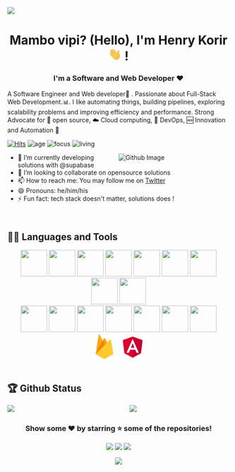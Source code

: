 ![](https://raw.githubusercontent.com/halfrost/halfrost/master/icons/header_.png)

<h1 align="center"> Mambo vipi? (Hello), I'm Henry Korir  <img src="https://raw.githubusercontent.com/ABSphreak/ABSphreak/master/gifs/Hi.gif" width="30px"> ! </h1>

<h3 align="center">I'm a Software and Web Developer ❤</h3>
  
A Software Engineer and Web developer🎯 . Passionate about Full-Stack Web Development.:bar_chart:. I like automating things, building pipelines, exploring scalability problems and improving efficiency and performance. Strong Advocate for 📜 open source, :cloud: Cloud computing, 🚀 DevOps, :new: Innovation and Automation :robot: 

[![Hits](https://hits.seeyoufarm.com/api/count/incr/badge.svg?url=https%3A%2F%2Fgithub.com%2Fhenrykorir&count_bg=%2379C83D&title_bg=%23555555&icon=&icon_color=%23E7E7E7&title=hits&edge_flat=false)](https://hits.seeyoufarm.com)
![age](https://img.shields.io/badge/age-none-blue)
![focus](https://img.shields.io/badge/focus-FullStack-brightgreen)
![living](https://img.shields.io/badge/living-p2p-3c9)

<img width="50%" align="right" alt="Github Image" src="https://raw.githubusercontent.com/onimur/.github/master/.resources/git-header.svg" />

- 🌱 I’m currently developing solutions with @supabase
- 👯 I’m looking to collaborate on opensource solutions
- 📫 How to reach me: You may follow me on [Twitter](https://www.twitter.com/k04ir) 
- 😄 Pronouns: he/him/his
- ⚡ Fun fact: tech stack doesn't matter, solutions does ! 
<br />


## 👨‍💻 Languages and Tools

<div align="center">
  
<img src="https://github.com/henrykorir/henrykorir/blob/master/logos/c++.png?raw=true" height="60" width="60">
<img src="https://github.com/henrykorir/henrykorir/blob/master/logos/python.png?raw=true" height="60" width="60">
<img src="https://github.com/henrykorir/henrykorir/blob/master/logos/JS.png?raw=true" height="60" width="60">
<img src="https://cdn.iconscout.com/icon/free/png-512/node-js-1174925.png" height="60" width="60">
<img src="https://github.com/henrykorir/henrykorir/blob/master/logos/next.png?raw=true" height="60" width="60">
<img src="https://github.com/henrykorir/henrykorir/blob/master/logos/css.png?raw=true" height="60" width="60">
<img src="https://github.com/henrykorir/henrykorir/blob/master/logos/html.png?raw=true" height="60" width="60">
<img src="https://github.com/henrykorir/henrykorir/blob/master/logos/django.jpg?raw=true" height="60" width="60">
<img src="https://img.icons8.com/color/452/mongodb.png" height="60" width="60">

<br>

<img src="https://github.com/henrykorir/henrykorir/blob/master/logos/react.png?raw=true" height="60" width="60">
<img src="https://github.com/henrykorir/henrykorir/blob/master/logos/php.png?raw=true" height="60" width="60">
<img src="https://github.com/henrykorir/henrykorir/blob/master/logos/sql.png?raw=true" height="60" width="60">
<img src="https://github.com/henrykorir/henrykorir/blob/master/logos/postgres.png?raw=true" height="60" width="60">
<img src="https://github.com/henrykorir/henrykorir/blob/master/logos/git.png?raw=true" height="60" width="60">
<img src="https://github.com/henrykorir/henrykorir/blob/master/logos/vs.png?raw=true" height="60" width="60">
<img src="https://github.com/henrykorir/henrykorir/blob/master/logos/bootstrap.png?raw=true" height="60" width="60">
<img height="60" src="https://raw.githubusercontent.com/github/explore/80688e429a7d4ef2fca1e82350fe8e3517d3494d/topics/firebase/firebase.png">
<img height="60" src="https://raw.githubusercontent.com/github/explore/80688e429a7d4ef2fca1e82350fe8e3517d3494d/topics/angular/angular.png">

</div>

<br >

## 🏆 Github Status

<img  src="https://github-readme-stats.vercel.app/api?username=henrykorir&show_icons=true&hide_border=true&theme=dark" width="45%" align="right" >

<img  src="https://github-readme-streak-stats.herokuapp.com/?user=henrykorir&theme=dark" width="45%" >

<br>

<div align="center">


### Show some ❤️ by starring ⭐ some of the repositories!


[<img src="https://img.shields.io/badge/linkedin-%230077B5.svg?&style=for-the-badge&logo=linkedin&logoColor=white">](https://www.linkedin.com/in/henrykorir/)
[<img src="https://img.shields.io/badge/twitter-%231877F2.svg?&style=for-the-badge&logo=twitter&logoColor=white">](https://www.twitter.com/k04ir/)
[<img src="https://img.shields.io/badge/facebook-%231877F2.svg?&style=for-the-badge&logo=facebook&logoColor=white">](https://www.facebook.com/henrykorir/)


<a href="https://dev.to/henrykorir"><img height="50" src="https://d2fltix0v2e0sb.cloudfront.net/dev-badge.svg"></a>

</div>





